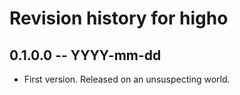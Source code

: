 # Revision history for higho

## 0.1.0.0 -- YYYY-mm-dd

* First version. Released on an unsuspecting world.
